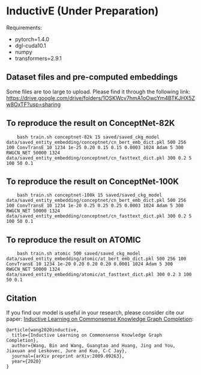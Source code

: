 # InductivE (Under Preparation)

Requirements:
- pytorch=1.4.0
- dgl-cuda10.1
- numpy
- transformers=2.9.1

## Dataset files and pre-computed embeddings

Some files are too large to upload. Please find it through the following link:
https://drive.google.com/drive/folders/1OSKWcv7hmA1oOwcYm4BTKJHX5Zw8OxTF?usp=sharing

## To reproduce the result on ConceptNet-82K

```
    bash train.sh conceptnet-82k 15 saved/saved_ckg_model data/saved_entity_embedding/conceptnet/cn_bert_emb_dict.pkl 500 256 100 ConvTransE 10 1234 1e-25 0.20 0.15 0.15 0.0003 1024 Adam 5 300 RWGCN_NET 50000 1324 data/saved_entity_embedding/conceptnet/cn_fasttext_dict.pkl 300 0.2 5 100 50 0.1
```

## To reproduce the result on ConceptNet-100K

```
    bash train.sh conceptnet-100k 15 saved/saved_ckg_model data/saved_entity_embedding/conceptnet/cn_bert_emb_dict.pkl 500 256 100 ConvTransE 10 1234 1e-20 0.25 0.25 0.25 0.0003 1024 Adam 5 300 RWGCN_NET 50000 1324 data/saved_entity_embedding/conceptnet/cn_fasttext_dict.pkl 300 0.2 5 100 50 0.1
```

## To reproduce the result on ATOMIC

```
    bash train.sh atomic 500 saved/saved_ckg_model data/saved_entity_embedding/atomic/at_bert_emb_dict.pkl 500 256 100 ConvTransE 10 1234 1e-20 0.20 0.20 0.20 0.0001 1024 Adam 5 300 RWGCN_NET 50000 1324 data/saved_entity_embedding/atomic/at_fasttext_dict.pkl 300 0.2 3 100 50 0.1
```


## Citation

If you find our model is useful in your research, please consider cite our paper: [Inductive Learning on Commonsense Knowledge Graph Completion](https://arxiv.org/pdf/2009.09263.pdf):

```
@article{wang2020inductive,
  title={Inductive Learning on Commonsense Knowledge Graph Completion},
  author={Wang, Bin and Wang, Guangtao and Huang, Jing and You, Jiaxuan and Leskovec, Jure and Kuo, C-C Jay},
  journal={arXiv preprint arXiv:2009.09263},
  year={2020}
}
```
